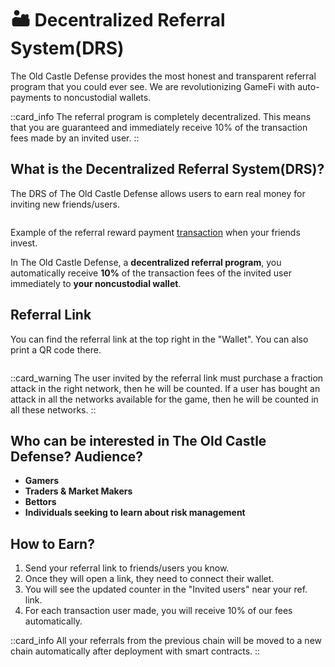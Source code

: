 # 🏜 Decentralized Referral System(DRS)

<p>The Old Castle Defense provides the most honest and transparent referral program that you could ever 
see. We are revolutionizing GameFi with auto-payments to noncustodial wallets.</p>

::card_info
The referral program is completely decentralized. This means that you are guaranteed and immediately 
receive 10% of the transaction fees made by an invited user.
::

## What is the Decentralized Referral System(DRS)?

The DRS of The Old Castle Defense allows users to earn real money for inviting new friends/users.

<img src="/assets/docs/.gitbook/assets/drs_transaction_{blockchain}_{token}.png" alt="">
<p>Example of the referral reward payment <a href="{transactions}">transaction</a> when your friends invest.</p>

In The Old Castle Defense, a **decentralized referral program**, you automatically receive **10%** of the 
transaction fees of the invited user immediately to **your noncustodial wallet**.

## Referral Link
You can find the referral link at the top right in the "Wallet". You can also print a QR code there.

<img src="/assets/docs/.gitbook/assets/referral_link.png" alt="">

::card_warning
The user invited by the referral link must purchase a fraction attack in the right network, then he will 
be counted. If a user has bought an attack in all the networks available for the game, then he will be 
counted in all these networks.
::

## Who can be interested in The Old Castle Defense? Audience?

* **Gamers**
* **Traders & Market Makers**
* **Bettors**
* **Individuals seeking to learn about risk management**

## How to Earn?

1. Send your referral link to friends/users you know.
2. Once they will open a link, they need to connect their wallet.
3. You will see the updated counter in the "Invited users" near your ref. link.
4. For each transaction user made, you will receive 10% of our fees automatically.

::card_info
All your referrals from the previous chain will be moved to a new chain automatically after deployment 
with smart contracts.
::